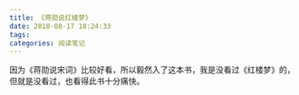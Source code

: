 ```yaml
---
title: 《蒋勋说红楼梦》
date: 2018-08-17 18:24:33
tags:
categories: 阅读笔记
---
```


因为《蒋勋说宋词》比较好看，所以毅然入了这本书，我是没看过《红楼梦》的，但就是没看过，也看得此书十分痛快。